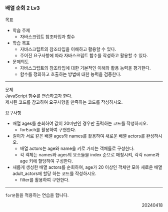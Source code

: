 ### 배열 순회 2 Lv3
목표  
- 학습 주제
  - 자바스크립트 참조타입과 함수
- 학습 목표
  - 자바스크립트의 참조타입을 이해하고 활용할 수 있다.
  - 주어진 요구사항에 따라 자바스크립트 함수를 작성하고 활용할 수 있다.
- 문제의도
  - 자바스크립트의 참조타입에 대한 기본적인 이해와 활용 능력을 평가한다.
  - 함수를 정의하고 호출하는 방법에 대한 능력을 검증한다.
---
문제  
JavaScript 함수를 연습하고자 한다.  
제시된 코드를 참고하여 요구사항을 만족하는 코드를 작성하시오.  

요구사항
- 배열 ages를 순회하여 값이 20미만인 경우만 출력하는 코드를 작성하시오.
  - forEach를 활용하여 구현한다.
- 길이가 서로 같은 배열 ages와 names를 활용하여 새로운 배열 actors를 완성하시오.
  - 배열 actors는 age와 name을 키로 가지는 객체들로 구성한다.
  - 각 객체는 names와 ages의 요소들을 index 순으로 매칭시켜, 각각 name과 age 키에 할당하여 구성한다.
- 새롭게 생성한 배열 actors를 순회하여, age가 20 이상인 객체만 모아 새로운 배열 adult_actors에 할당 하는 코드를 작성하시오.
  - filter를 활용하여 구현한다.
---
`for문`들을 적용하는 연습을 합니다.
<div style="text-align: right">20240418</div>